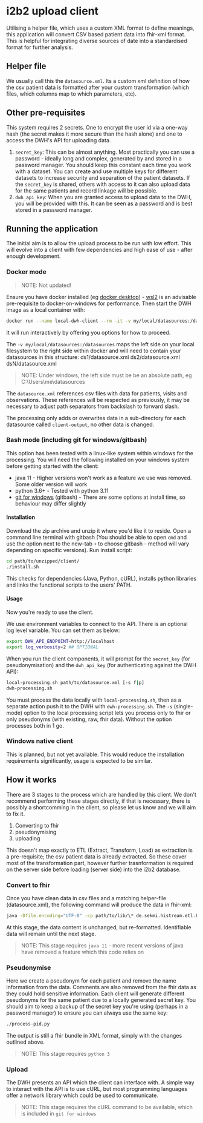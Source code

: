 # i2b2 upload client
Utilising a helper file, which uses a custom XML format to define meanings, this application will convert CSV based patient data into fhir-xml format. This is helpful for integrating diverse sources of date into a standardised format for further analysis.

## Helper file
We usually call this the `datasource.xml`. Its a custom xml definition of how the csv patient data is formatted after your custom transformation (which files, which columns map to which parameters, etc).

## Other pre-requisites
This system requires 2 secrets. One to encrypt the user id via a one-way hash (the secret makes it more secure than the hash alone) and one to access the DWH's API for uploading data.
1. `secret_key`: This can be almost anything. Most practically you can use a password - ideally long and complex, generated by and stored in a password manager. You should keep this constant each time you work with a dataset. You can create and use multiple keys for different datasets to increase security and separation of the patient datasets. If the `secret_key` is shared, others with access to it can also upload data for the same patients and record linkage will be possible.
1. `dwh_api_key`: When you are granted access to upload data to the DWH, you will be provided with this. It can be seen as a password and is best stored in a password manager.

## Running the application
The initial aim is to allow the upload process to be run with low effort. This will evolve into a client with few dependencies and high ease of use - after enough development.

### Docker mode
> NOTE: Not updated!

Ensure you have docker installed (eg [docker desktop](https://docs.docker.com/desktop/install/windows-install/)) - [wsl2](https://learn.microsoft.com/en-us/windows/wsl/install) is an advisable pre-requisite to docker-on-windows for performance.
Then start the DWH image as a local container with:
```sh
docker run --name local-dwh-client --rm -it -v my/local/datasources:/datasources -e log_verbosity=1 -e secret_key="ChangeMe" -e dwh_api_key="ChangeMe" ghcr.io/dzl-dm/i2b2-upload-client/i2b2-dwh-client
```
It will run interactively by offering you options for how to proceed.

The `-v my/local/datasources:/datasources` maps the left side on your local filesystem to the right side within docker and will need to contain your datasources in this structure:
ds1/datasource.xml
ds2/datasource.xml
dsN/datasource.xml
> NOTE: Under windows, the left side must be be an absolute path, eg C:\Users\me\datasources

The `datasource.xml` references csv files with data for patients, visits and observations. These references will be respected as previously, it may be necessary to adjust path separators from backslash to forward slash.

The processing only adds or overwrites data in a sub-directory for each datasource called `client-output`, no other data is changed.

### Bash mode (including git for windows/gitbash)
This option has been tested with a linux-like system within windows for the processing. You will need the following installed on your windows system before getting started with the client:
* java 11 - Higher versions won't work as a feature we use was removed. Some older version will work
* python 3.6+ - Tested with python 3.11
* [git for windows](https://git-scm.com/download/win) (gitbash) - There are some options at install time, so behaviour may differ slightly

#### Installation
Download the zip archive and unzip it where you'd like it to reside.
Open a command line terminal with gitbash (You should be able to open `cmd` and use the option next to the new-tab `+` to choose gitbash - method will vary depending on specific versions). Run install script:
```sh
cd path/to/unzipped/client/
./install.sh
```
This checks for dependencies (Java, Python, cURL), installs python libraries and links the functional scripts to the users' PATH.

#### Usage
Now you're ready to use the client.

We use environment variables to connect to the API. There is an optional log level variable. You can set them as below:
```sh
export DWH_API_ENDPOINT=http://localhost
export log_verbosity=2 ## OPTIONAL
```
When you run the client components, it will prompt for the `secret_key` (for pseudonymisation) and the `dwh_api_key` (for authenticating against the DWH API):
```sh
local-processing.sh path/to/datasource.xml [-s f|p]
dwh-processing.sh
```
You must process the data locally with `local-processing.sh`, then as a separate action push it to the DWH with `dwh-processing.sh`. The `-s` (single-mode) option to the local processing script lets you process only to fhir or only pseudonyms (with existing, raw, fhir data). Without the option processes both in 1 go.

### Windows native client
This is planned, but not yet available. This would reduce the installation requirements significantly, usage is expected to be similar.


## How it works
There are 3 stages to the process which are handled by this client. We don't recommend performing these stages directly, if that is necessary, there is possibly a shortcomming in the client, so please let us know and we will aim to fix it.
1. Converting to fhir
1. pseudonymising
1. uploading

This doesn't map exactly to ETL (Extract, Transform, Load) as extraction is a pre-requisite; the csv patient data is already extracted. So these cover most of the transformation part, however further trasnformation is required on the server side before loading (server side) into the i2b2 database.

### Convert to fhir
Once you have clean data in csv files and a matching helper-file (datasource.xml), the following command will produce the data in fhir-xml:
```sh
java -Dfile.encoding="UTF-8" -cp path/to/lib/\* de.sekmi.histream.etl.ExportFHIR datasource.xml > fhir-data-raw.xml
```
At this stage, the data content is unchanged, but re-formatted. Identifiable data will remain until the next stage.

> NOTE: This stage requires `java 11` - more recent versions of java have removed a feature which this code relies on

### Pseudonymise
Here we create a pseudonym for each patient and remove the name information from the data. Comments are also removed from the fhir data as they could hold sensitive information. Each client will generate different pseudonyms for the same patient due to a locally generated secret key. You should aim to keep a backup of the secret key you're using (perhaps in a password manager) to ensure you can always use the same key:
```sh
./process-pid.py
```
The output is still a fhir bundle in XML format, simply with the changes outlined above.

> NOTE: This stage requires `python 3`

### Upload
The DWH presents an API which the client can interface with. A simple way to interact with the API is to use cURL, but most programming languages offer a network library which could be used to communicate.

> NOTE: This stage requires the cURL command to be available, which is included in `git for windows`
